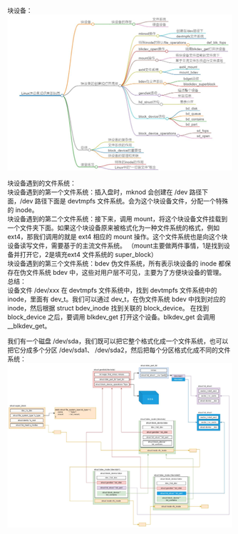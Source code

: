 
块设备：   
<img src="https://github.com/Yongli-Lisa/Linux-Notes1/blob/bed5216b4e280f6eebe4aa0282cc3dfde05aff51/Img/%E8%BE%93%E5%85%A5%E8%BE%93%E5%87%BA/%E5%9D%97%E8%AE%BE%E5%A4%87.JPG" width="800px">   

        
块设备遇到的文件系统：   
块设备遇到的第一个文件系统：插入盘时，mknod 会创建在 /dev 路径下面，/dev 路径下面是 devtmpfs 文件系统。会为这个块设备文件，分配一个特殊的 inode。   
块设备遇到的第二个文件系统：接下来，调用 mount，将这个块设备文件挂载到一个文件夹下面。如果这个块设备原来被格式化为一种文件系统的格式，例如 ext4，那我们调用的就是 ext4 相应的 mount 操作。这个文件系统也是向这个块设备读写文件，需要基于的主流文件系统。
（mount主要做两件事情，1是找到设备并打开它，2是填充ext4 文件系统的 super_block）   
块设备遇到的第三个文件系统：bdev 伪文件系统，所有表示块设备的 inode 都保存在伪文件系统 bdev 中，这些对用户层不可见，主要为了方便块设备的管理。   
总结：    
设备文件 /dev/xxx 在 devtmpfs 文件系统中，找到 devtmpfs 文件系统中的 inode，里面有 dev_t。我们可以通过 dev_t，在伪文件系统 bdev 中找到对应的 inode，然后根据 struct bdev_inode 找到关联的 block_device。
在找到 block_device 之后，要调用 blkdev_get 打开这个设备。blkdev_get 会调用 __blkdev_get。   


我们有一个磁盘 /dev/sda，我们既可以把它整个格式化成一个文件系统，也可以把它分成多个分区 /dev/sda1、 /dev/sda2，然后把每个分区格式化成不同的文件系统：   
<img src="https://github.com/Yongli-Lisa/Linux-Notes1/blob/bed5216b4e280f6eebe4aa0282cc3dfde05aff51/Img/%E8%BE%93%E5%85%A5%E8%BE%93%E5%87%BA/%E5%9D%97%E5%88%86%E5%8C%BA%E7%BB%93%E6%9E%84.JPG" width="800px">   

